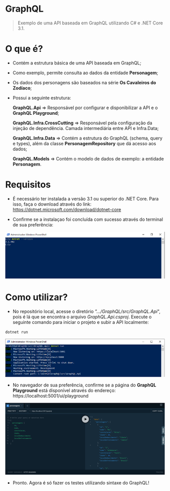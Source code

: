 # GraphQL

> Exemplo de uma API baseada em GraphQL utilizando C# e .NET Core 3.1.

# O que é?

- Contém a estrutura básica de uma API baseada em GraphQL;

- Como exemplo, permite consulta ao dados da entidade **Personagem**;

- Os dados dos personagens são baseados na série **Os Cavaleiros do Zodíaco**;

- Possui a seguinte estrutura:

    **GraphQL.Api** => Responsável por configurar e disponibilizar a API e o **GraphQL Playground**;

    **GraphQL.Infra.CrossCutting** => Responsável pela configuração da injeção de dependência. Camada intermediária entre API e Infra.Data;

    **GraphQL.Infra.Data** => Contém a estrutura do GraphQL (schema, query e types), além da classe **PersonagemRepository** que dá acesso aos dados;
	
	**GraphQL.Models** => Contém o modelo de dados de exemplo: a entidade **Personagem**.
  

# Requisitos

- É necessário ter instalada a versão 3.1 ou superior do .NET Core. Para isso, faça o download através do link: https://dotnet.microsoft.com/download/dotnet-core

- Confirme se a instalaçao foi concluída com sucesso através do terminal de sua preferência:

![dotnet-version](attachments/dotnet-version.png)

# Como utilizar?

- No repositório local, acesse o diretório *".../GraphQL/src/GraphQL.Api*", pois é lá que se encontra o arquivo *GraphQL.Api.csproj*. Execute o seguinte comando para iniciar o projeto e subir a API localmente:

```
dotnet run
```

![dotnet-run](attachments/dotnet-run.png)

- No navegador de sua preferência, confirme se a página do **GraphQL Playground** está disponível através do endereço: https://localhost:5001/ui/playground

![graphlq-playground](attachments/graphql-playground.png)

- Pronto. Agora é só fazer os testes utilizando sintaxe do GraphQL!